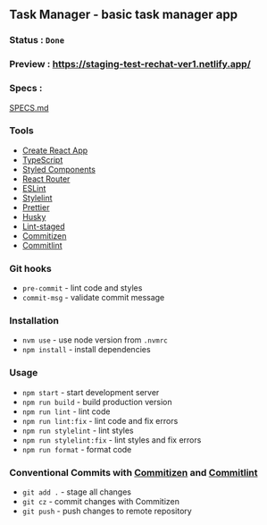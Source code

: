 ## Task Manager - basic task manager app

### Status : `Done`

### Preview : https://staging-test-rechat-ver1.netlify.app/

### Specs :

[SPECS.md](SPECS.md)

### Tools

- [Create React App](https://facebook.github.io/react/)
- [TypeScript](https://www.typescriptlang.org/)
- [Styled Components](https://styled-components.com/)
- [React Router](https://reactrouter.com/en/main/)
- [ESLint](http://eslint.org/)
- [Stylelint](https://stylelint.io/)
- [Prettier](https://prettier.io/)
- [Husky](https://typicode.github.io/husky/)
- [Lint-staged](https://github.com/okonet/lint-staged/)
- [Commitizen](https://github.com/commitizen/cz-cli/)
- [Commitlint](https://commitlint.js.org/#/)

### Git hooks

- `pre-commit` - lint code and styles
- `commit-msg` - validate commit message

### Installation

- `nvm use` - use node version from `.nvmrc`
- `npm install` - install dependencies

### Usage

- `npm start` - start development server
- `npm run build` - build production version
- `npm run lint` - lint code
- `npm run lint:fix` - lint code and fix errors
- `npm run stylelint` - lint styles
- `npm run stylelint:fix` - lint styles and fix errors
- `npm run format` - format code

### Conventional Commits with [Commitizen](https://github.com/commitizen/cz-cli/) and [Commitlint](https://commitlint.js.org/#/)

- `git add .` - stage all changes
- `git cz` - commit changes with Commitizen
- `git push` - push changes to remote repository
